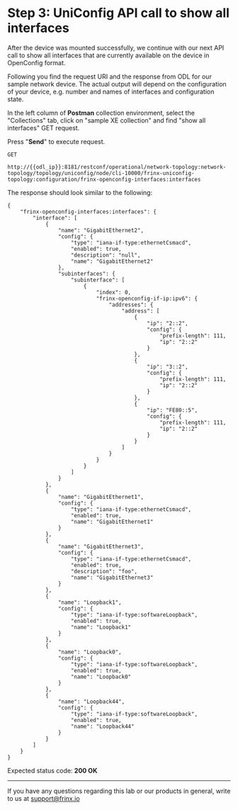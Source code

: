 # Step 3: UniConfig API call to show all interfaces

After the device was mounted successfully, we continue with our next API call to show all interfaces that are currently available on the device in OpenConfig format.  

Following you find the request URI and the response from ODL for our sample network device. The actual output will depend on the configuration of your device, e.g. number and names of interfaces and configuration state.  

In the left column of **Postman** collection environment, select the "Collections" tab, click on "sample XE collection" and find "show all interfaces" GET request.

Press "**Send**" to execute request.

```
GET 

http://{{odl_ip}}:8181/restconf/operational/network-topology:network-topology/topology/uniconfig/node/cli-10000/frinx-uniconfig-topology:configuration/frinx-openconfig-interfaces:interfaces
```
The response should look similar to the following:

```
{
    "frinx-openconfig-interfaces:interfaces": {
        "interface": [
            {
                "name": "GigabitEthernet2",
                "config": {
                    "type": "iana-if-type:ethernetCsmacd",
                    "enabled": true,
                    "description": "null",
                    "name": "GigabitEthernet2"
                },
                "subinterfaces": {
                    "subinterface": [
                        {
                            "index": 0,
                            "frinx-openconfig-if-ip:ipv6": {
                                "addresses": {
                                    "address": [
                                        {
                                            "ip": "2::2",
                                            "config": {
                                                "prefix-length": 111,
                                                "ip": "2::2"
                                            }
                                        },
                                        {
                                            "ip": "3::2",
                                            "config": {
                                                "prefix-length": 111,
                                                "ip": "2::2"
                                            }
                                        },
                                        {
                                            "ip": "FE80::5",
                                            "config": {
                                                "prefix-length": 111,
                                                "ip": "2::2"
                                            }
                                        }
                                    ]
                                }
                            }
                        }
                    ]
                }
            },
            {
                "name": "GigabitEthernet1",
                "config": {
                    "type": "iana-if-type:ethernetCsmacd",
                    "enabled": true,
                    "name": "GigabitEthernet1"
                }
            },
            {
                "name": "GigabitEthernet3",
                "config": {
                    "type": "iana-if-type:ethernetCsmacd",
                    "enabled": true,
                    "description": "foo",
                    "name": "GigabitEthernet3"
                }
            },
            {
                "name": "Loopback1",
                "config": {
                    "type": "iana-if-type:softwareLoopback",
                    "enabled": true,
                    "name": "Loopback1"
                }
            },
            {
                "name": "Loopback0",
                "config": {
                    "type": "iana-if-type:softwareLoopback",
                    "enabled": true,
                    "name": "Loopback0"
                }
            },
            {
                "name": "Loopback44",
                "config": {
                    "type": "iana-if-type:softwareLoopback",
                    "enabled": true,
                    "name": "Loopback44"
                }
            }
        ]
    }
}
```
Expected status code: **200 OK**

---
If you have any questions regarding this lab or our products in general, write to us at [support@frinx.io](mailto:support@frinx.io)
